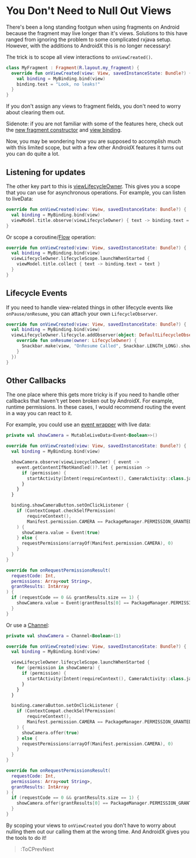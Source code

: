 # You Don't Need to Null Out Views

There's been a long standing footgun when using fragments on Android because
the fragment may live longer than it's views. Solutions to this have ranged
from ignoring the problem to some complicated rxjava setup. However, with the
additions to AndroidX this is no longer necessary!

The trick is to scope all view interactions to `onViewCreated()`. 

```kotlin
class MyFragment : Fragment(R.layout.my_fragment) {
  override fun onViewCreated(view: View, savedInstanceState: Bundle?) {
    val binding = MyBinding.bind(view)
    binding.text = "Look, no leaks!"
  }
}
```

If you don't assign any views to fragment fields, you don't need to worry about
clearing them out.

Sidenote: if you are not familiar with some of the features here, check out the
[new fragment
constructor](https://developer.android.com/reference/androidx/fragment/app/Fragment#Fragment(int))
and [view binding](https://developer.android.com/topic/libraries/view-binding).

Now, you may be wondering how you are supposed to accomplish much with this
limited scope, but with a few other AndroidX features it turns out you can do
quite a lot.

## Listening for updates

The other key part to this is
[viewLifecycleOwner](https://developer.android.com/reference/androidx/fragment/app/Fragment#getViewLifecycleOwner()).
This gives you a scope that you can use for asynchronous operations. For
example, you can listen to liveData:

```kotlin
override fun onViewCreated(view: View, savedInstanceState: Bundle?) {
  val binding = MyBinding.bind(view)
  viewModel.title.observe(viewLifecycleOwner) { text -> binding.text = text }
}
```

Or scope a
coroutine/[Flow](https://kotlinlang.org/docs/reference/coroutines/flow.html)
operation:

```kotlin
override fun onViewCreated(view: View, savedInstanceState: Bundle?) {
  val binding = MyBinding.bind(view)
  viewLifecycleOwner.lifecycleScope.launchWhenStarted {
    viewModel.title.collect { text -> binding.text = text } 
  }
}
```

## Lifecycle Events

If you need to handle view-related things in other lifecycle events like
`onPause/onResume`, you can attach your own `LifecycleObserver`.

```kotlin
override fun onViewCreated(view: View, savedInstanceState: Bundle?) {
  val binding = MyBinding.bind(view)
  viewLifecycleOwner.lifecycle.addObserver(object: DefaultLifecycleObserver {
    override fun onResume(owner: LifecycleOwner) {
      Snackbar.make(view, "OnResume Called", Snackbar.LENGTH_LONG).show()
    }
  })
}
```

## Other Callbacks

The one place where this gets more tricky is if you need to handle other
callbacks that haven't yet been broken out by AndroidX. For example, runtime
permissions. In these cases, I would recommend routing the event in a way you
can react to it.

For example, you could use an [event
wrapper](https://medium.com/androiddevelopers/livedata-with-snackbar-navigation-and-other-events-the-singleliveevent-case-ac2622673150#0e87)
with live data:

```kotlin
private val showCamera = MutableLiveData<Event<Boolean>>()

override fun onViewCreated(view: View, savedInstanceState: Bundle?) {
  val binding = MyBinding.bind(view)

  showCamera.observe(viewLivecycleOwner) { event ->
    event.getContentIfNotHandled()?.let { permission ->
      if (permission) {
        startActivity(Intent(requireContext(), CameraActivity::class.java)
      }
    }
  }

  binding.showCameraButton.setOnClickListener {
    if (ContextCompat.checkSelfPermission(
        requireContext(), 
        Manifest.permission.CAMERA == PackageManager.PERMISSION_GRANTED
    ) {
      showCamera.value = Event(true)
    } else {
      requestPermissions(arrayOf(Manifest.permission.CAMERA), 0)
    }
  }
}

override fun onRequestPermissionsResult(
  requestCode: Int,
  permissions: Array<out String>,
  grantResults: IntArray
) {
  if (requestCode == 0 && grantResults.size == 1) {
    showCamera.value = Event(grantResults[0] == PackageManager.PERMISSION_GRANTED)
  }
}
```

Or use a [Channel](https://kotlinlang.org/docs/reference/coroutines/channels.html):
```kotlin
private val showCamera = Channel<Boolean>(1)

override fun onViewCreated(view: View, savedInstanceState: Bundle?) {
  val binding = MyBinding.bind(view)

  viewLifecycleOwner.lifecycleScope.launchWhenStarted {
    for (permission in showCamera) {
      if (permission) {
        startActivity(Intent(requireContext(), CameraActivity::class.java)
      }
    }
  }

  binding.cameraButton.setOnClickListener {
    if (ContextCompat.checkSelfPermission(
        requireContext(), 
        Manifest.permission.CAMERA == PackageManager.PERMISSION_GRANTED
    ) {
      showCamera.offer(true)
    } else {
      requestPermissions(arrayOf(Manifest.permission.CAMERA), 0)
    }
  }
}

override fun onRequestPermissionsResult(
  requestCode: Int,
  permissions: Array<out String>,
  grantResults: IntArray
) {
  if (requestCode == 0 && grantResults.size == 1) {
    showCamera.offer(grantResults[0] == PackageManager.PERMISSION_GRANTED)
  }
}
```

By scoping your views to `onViewCreated` you don't have to worry about nulling
them out our calling them at the wrong time. And AndroidX gives you the tools
to do it!

> :ToCPrevNext
